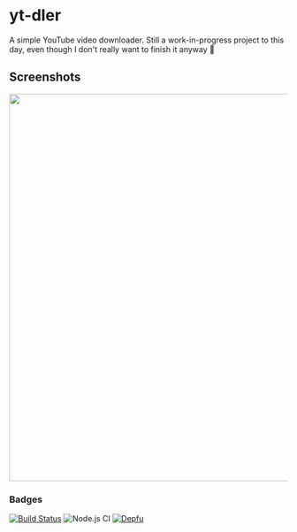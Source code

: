 # yt-dler
A simple YouTube video downloader. Still a work-in-progress project to this day, even though I don't really want to finish it anyway 🤷

## Screenshots
<img src="https://www.mazz.fun/assets/yt-dl.png" width="700px" />

### Badges 
[![Build Status](https://travis-ci.com/mazzlabs/Electron-YouTube-Downloader.svg?token=Cr4qTHeGpqFut83csnvB&branch=master)](https://travis-ci.com/mazzlabs/Electron-YouTube-Downloader)
![Node.js CI](https://github.com/Ma15fo43/Electron-YouTube-Downloader/workflows/Node.js%20CI/badge.svg)
[![Depfu](https://badges.depfu.com/badges/dc190be134fe4e94bcebca9c492ae679/overview.svg)](https://depfu.com/github/mazzlabs/Electron-YouTube-Downloader?project_id=17264)
